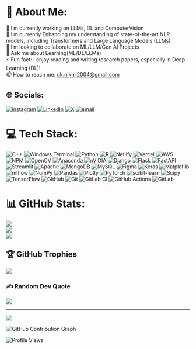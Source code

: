 # 💫 About Me:
🔭 I’m currently working on LLMs, DL and ComputerVision<br>🌱 I’m currently Enhancing my understanding of state-of-the-art NLP models, including Transformers and Large Language Models (LLMs)<br>👯 I’m looking to collaborate on ML/LLM/Gen AI Projects<br>💬 Ask me about Learning(ML/DL/LLMs)<br>⚡ Fun fact: I enjoy reading and writing research papers, especially in Deep Learning (DL)!<br>📫 How to reach me: uk.nikhil2004@gmail.com


## 🌐 Socials:
[![Instagram](https://img.shields.io/badge/Instagram-%23E4405F.svg?logo=Instagram&logoColor=white)](https://instagram.com/https://www.instagram.com/) [![LinkedIn](https://img.shields.io/badge/LinkedIn-%230077B5.svg?logo=linkedin&logoColor=white)](https://linkedin.com/in/https://www.linkedin.com/in/nikhil-s-234b9a244/) [![X](https://img.shields.io/badge/X-black.svg?logo=X&logoColor=white)](https://x.com/https://x.com/NikhilK28016850) [![email](https://img.shields.io/badge/Email-D14836?logo=gmail&logoColor=white)](mailto:uk.nikhil2004@gmail.com) 

# 💻 Tech Stack:
![C++](https://img.shields.io/badge/c++-%2300599C.svg?style=flat&logo=c%2B%2B&logoColor=white) ![Windows Terminal](https://img.shields.io/badge/Windows%20Terminal-%234D4D4D.svg?style=flat&logo=windows-terminal&logoColor=white) ![Python](https://img.shields.io/badge/python-3670A0?style=flat&logo=python&logoColor=ffdd54) ![R](https://img.shields.io/badge/r-%23276DC3.svg?style=flat&logo=r&logoColor=white) ![Netlify](https://img.shields.io/badge/netlify-%23000000.svg?style=flat&logo=netlify&logoColor=#00C7B7) ![Vercel](https://img.shields.io/badge/vercel-%23000000.svg?style=flat&logo=vercel&logoColor=white) ![AWS](https://img.shields.io/badge/AWS-%23FF9900.svg?style=flat&logo=amazon-aws&logoColor=white) ![NPM](https://img.shields.io/badge/NPM-%23CB3837.svg?style=flat&logo=npm&logoColor=white) ![OpenCV](https://img.shields.io/badge/opencv-%23white.svg?style=flat&logo=opencv&logoColor=white) ![Anaconda](https://img.shields.io/badge/Anaconda-%2344A833.svg?style=flat&logo=anaconda&logoColor=white) ![nVIDIA](https://img.shields.io/badge/cuda-000000.svg?style=flat&logo=nVIDIA&logoColor=green) ![Django](https://img.shields.io/badge/django-%23092E20.svg?style=flat&logo=django&logoColor=white) ![Flask](https://img.shields.io/badge/flask-%23000.svg?style=flat&logo=flask&logoColor=white) ![FastAPI](https://img.shields.io/badge/FastAPI-005571?style=flat&logo=fastapi) ![Streamlit](https://img.shields.io/badge/Streamlit-%23FE4B4B.svg?style=flat&logo=streamlit&logoColor=white) ![Apache](https://img.shields.io/badge/apache-%23D42029.svg?style=flat&logo=apache&logoColor=white) ![MongoDB](https://img.shields.io/badge/MongoDB-%234ea94b.svg?style=flat&logo=mongodb&logoColor=white) ![MySQL](https://img.shields.io/badge/mysql-4479A1.svg?style=flat&logo=mysql&logoColor=white) ![Figma](https://img.shields.io/badge/figma-%23F24E1E.svg?style=flat&logo=figma&logoColor=white) ![Keras](https://img.shields.io/badge/Keras-%23D00000.svg?style=flat&logo=Keras&logoColor=white) ![Matplotlib](https://img.shields.io/badge/Matplotlib-%23ffffff.svg?style=flat&logo=Matplotlib&logoColor=black) ![mlflow](https://img.shields.io/badge/mlflow-%23d9ead3.svg?style=flat&logo=numpy&logoColor=blue) ![NumPy](https://img.shields.io/badge/numpy-%23013243.svg?style=flat&logo=numpy&logoColor=white) ![Pandas](https://img.shields.io/badge/pandas-%23150458.svg?style=flat&logo=pandas&logoColor=white) ![Plotly](https://img.shields.io/badge/Plotly-%233F4F75.svg?style=flat&logo=plotly&logoColor=white) ![PyTorch](https://img.shields.io/badge/PyTorch-%23EE4C2C.svg?style=flat&logo=PyTorch&logoColor=white) ![scikit-learn](https://img.shields.io/badge/scikit--learn-%23F7931E.svg?style=flat&logo=scikit-learn&logoColor=white) ![Scipy](https://img.shields.io/badge/SciPy-%230C55A5.svg?style=flat&logo=scipy&logoColor=%white) ![TensorFlow](https://img.shields.io/badge/TensorFlow-%23FF6F00.svg?style=flat&logo=TensorFlow&logoColor=white) ![GitHub](https://img.shields.io/badge/github-%23121011.svg?style=flat&logo=github&logoColor=white) ![Git](https://img.shields.io/badge/git-%23F05033.svg?style=flat&logo=git&logoColor=white) ![GitLab CI](https://img.shields.io/badge/gitlab%20CI-%23181717.svg?style=flat&logo=gitlab&logoColor=white) ![GitHub Actions](https://img.shields.io/badge/github%20actions-%232671E5.svg?style=flat&logo=githubactions&logoColor=white) ![GitLab](https://img.shields.io/badge/gitlab-%23181717.svg?style=flat&logo=gitlab&logoColor=white)

# 📊 GitHub Stats:
![](https://github-readme-stats.vercel.app/api?username=Nikhil18207&theme=dark&hide_border=false&include_all_commits=false&count_private=false)<br/>
![](https://nirzak-streak-stats.vercel.app/?user=Nikhil18207&theme=dark&hide_border=false)<br/>
![](https://github-readme-stats.vercel.app/api/top-langs/?username=Nikhil18207&theme=dark&hide_border=false&include_all_commits=false&count_private=false&layout=compact)

## 🏆 GitHub Trophies
![](https://github-profile-trophy.vercel.app/?username=Nikhil18207&theme=radical&no-frame=false&no-bg=true&margin-w=4)

### ✍️ Random Dev Quote
![](https://quotes-github-readme.vercel.app/api?type=horizontal&theme=merko)

---
[![](https://visitcount.itsvg.in/api?id=Nikhil18207&icon=0&color=0)](https://visitcount.itsvg.in)

![GitHub Contribution Graph](https://github-readme-activity-graph.vercel.app/graph?username=Nikhil18207&theme=react-dark)

![Profile Views](https://komarev.com/ghpvc/?username=Nikhil18207&label=Profile%20Views&color=blue&style=flat)





